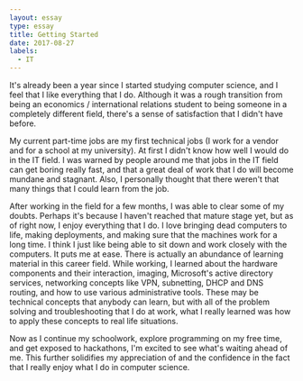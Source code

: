 ```yaml
---
layout: essay
type: essay
title: Getting Started
date: 2017-08-27
labels:
  - IT
---
```


It's already been a year since I started studying computer science, and I feel that I like everything that I do. Although it was a rough transition from being an economics / international relations student to being someone in a completely different field, there's a sense of satisfaction that I didn't have before.

My current part-time jobs are my first technical jobs (I work for a vendor and for a school at my university). At first I didn't know how well I would do in the IT field. I was warned by people around me that jobs in the IT field can get boring really fast, and that a great deal of work that I do will become mundane and stagnant. Also, I personally thought that there weren't that many things that I could learn from the job.

After working in the field for a few months,  I was able to clear some of my doubts. Perhaps it's because I haven't reached that mature stage yet, but as of right now, I enjoy everything that I do. I love bringing dead computers to life, making deployments, and making sure that the machines work for a long time. I think I just like being able to sit down and work closely with the computers. It puts me at ease.
There is actually an abundance of learning material in this career field. While working, I learned about the hardware components and their interaction, imaging, Microsoft's active directory services, networking concepts like VPN, subnetting, DHCP and DNS routing, and how to use various administrative tools. These may be technical concepts that anybody can learn, but with all of the problem solving and troubleshooting that I do at work, what I really learned was how to apply these concepts to real life situations.

Now as I continue my schoolwork, explore programming on my free time, and get exposed to hackathons, I'm excited to see what's waiting ahead of me. This further solidifies my appreciation of and the confidence in the fact that I really enjoy what I do in computer science.
